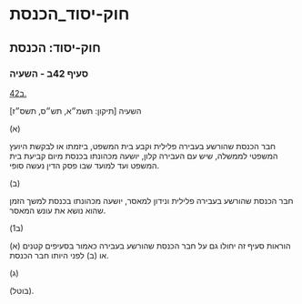 # חוק-יסוד_הכנסת

## חוק-יסוד: הכנסת

### סעיף 42ב - השעיה

[42ב.](https://he.wikisource.org/wiki/חוק-יסוד:_הכנסת#s_yp_42b)

השעיה [תיקון: תשמ״א, תש״ס, תשס״ז]

(א)

חבר הכנסת שהורשע בעבירה פלילית וקבע בית המשפט, ביזמתו או לבקשת היועץ המשפטי לממשלה, שיש עם העבירה קלון, יושעה מכהונתו בכנסת מיום קביעת בית המשפט ועד למועד שבו פסק הדין נעשה סופי.

(ב)

חבר הכנסת שהורשע בעבירה פלילית ונידון למאסר, יושעה מכהונתו בכנסת למשך הזמן שהוא נושא את עונש המאסר.

(ב1)

הוראות סעיף זה יחולו גם על חבר הכנסת שהורשע בעבירה כאמור בסעיפים קטנים (א) או (ב) לפני היותו חבר הכנסת.

(ג)

(בוטל).